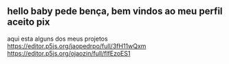 ## hello baby pede bença, bem vindos ao meu perfil aceito pix
aqui esta alguns dos meus projetos
https://editor.p5js.org/jaopedrpo/full/3fH11wQxm
https://editor.p5js.org/ojaozin/full/flfEzoES1
<!--
**ojao123/ojao123** is a ✨ _special_ ✨ repository because its `README.md` (this file) appears on your GitHub profile.

Here are some ideas to get you started:

- 🔭 I’m currently working on ...
- 🌱 I’m currently learning ...
- 👯 I’m looking to collaborate on ...
- 🤔 I’m looking for help with ...
- 💬 Ask me about ...
- 📫 How to reach me: ...
- 😄 Pronouns: ...
- ⚡ Fun fact: ...
-->
